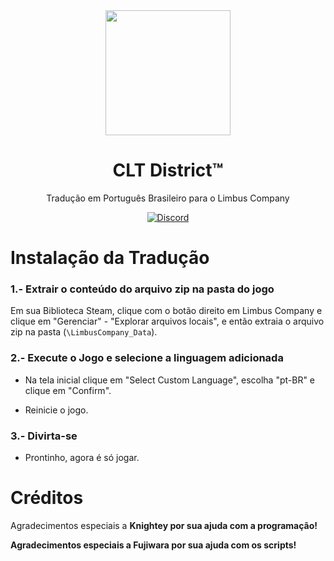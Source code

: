 <div align="center">
<a href="https://github.com/Eike-Felipe/LimbusCompanyBrazilianTranslationTeam">
   <img src="https://github.com/user-attachments/assets/ad72ac35-21f9-4b47-a578-20affbe558fb" width="200" height="200" />
</a>
   
# CLT District™
Tradução em Português Brasileiro para o Limbus Company

[![Discord](https://img.shields.io/badge/Servidor%20de%20Limbus%20Company%20Brasileiro-641E16?style=plastic&logo=discord&logoColor=473DBF&link=https://discord.com/invite/limbus-brasil)](https://discord.com/invite/limbus-brasil)
</div>


# Instalação da Tradução

### 1.- Extrair o conteúdo do arquivo zip na pasta do jogo

   Em sua Biblioteca Steam, clique com o botão direito em Limbus Company e clique em "Gerenciar" - "Explorar arquivos locais", e então extraia o arquivo zip na pasta (``\LimbusCompany_Data``).

### 2.- Execute o Jogo e selecione a linguagem adicionada

   - Na tela inicial clique em "Select Custom Language", escolha "pt-BR" e clique em "Confirm".

   - Reinicie o jogo.

### 3.- Divirta-se

   - Prontinho, agora é só jogar.


# Créditos
Agradecimentos especiais a <b>Knightey<b> por sua ajuda com a programação!

Agradecimentos especiais a <b>Fujiwara<b> por sua ajuda com os scripts!
